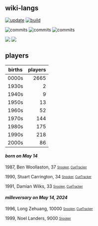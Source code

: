 ## wiki-langs
[![update](https://github.com/dreamerminsk/wiki-langs/actions/workflows/update-tables.yml/badge.svg)](https://github.com/dreamerminsk/wiki-langs/actions/workflows/update-tables.yml)
[![build](https://github.com/dreamerminsk/wiki-langs/actions/workflows/build.yml/badge.svg)](https://github.com/dreamerminsk/wiki-langs/actions/workflows/build.yml)

![commits](https://img.shields.io/github/commit-activity/y/dreamerminsk/wiki-langs)
![commits](https://img.shields.io/github/commit-activity/m/dreamerminsk/wiki-langs)
![commits](https://img.shields.io/github/commit-activity/w/dreamerminsk/wiki-langs)

![](https://img.shields.io/github/languages/code-size/dreamerminsk/wiki-langs)
![](https://img.shields.io/github/repo-size/dreamerminsk/wiki-langs)

## players
| births | players |
| :----: | ------: |
| 0000s | 2665 |
| 1930s | 2 |
| 1940s | 9 |
| 1950s | 13 |
| 1960s | 52 |
| 1970s | 144 |
| 1980s | 175 |
| 1990s | 218 |
| 2000s | 86 |

#### ***born on May 14***
1987, Ben Woollaston, 37 <sub><sup>[Snooker](http://www.snooker.org/res/index.asp?player=19), [CueTracker](http://cuetracker.net/Players/ben-woollaston/)</sup></sub>

1990, Stuart Carrington, 34 <sub><sup>[Snooker](http://www.snooker.org/res/index.asp?player=128), [CueTracker](http://cuetracker.net/Players/stuart-carrington/)</sup></sub>

1991, Damian Wilks, 33 <sub><sup>[Snooker](http://www.snooker.org/res/index.asp?player=142), [CueTracker](http://cuetracker.net/Players/damian-wilks/)</sup></sub>


#### ***milleversary on May 14, 2024***
1996, Long Zehuang, 10000 <sub><sup>[Snooker](http://www.snooker.org/res/index.asp?player=1261), [CueTracker](http://cuetracker.net/Players/long-zehuang/)</sup></sub>

1999, Noel Landers, 9000 <sub><sup>[Snooker](http://www.snooker.org/res/index.asp?player=2504)</sup></sub>




